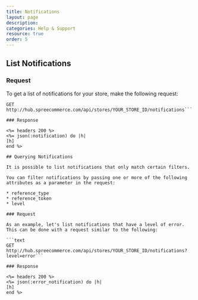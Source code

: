 ```yaml
---
title: Notifications
layout: page
description:
categories: Help & Support
resource: true
order: 5
---
```


## List Notifications

### Request

To get a list of notifications for your store, make the following request:

```text
GET http://hub.spreecommerce.com/api/stores/YOUR_STORE_ID/notifications```

### Response

<%= headers 200 %>
<%= json(:notification) do |h|
[h]
end %>

## Querying Notifications

It is possible to list notifications that only match certain filters.

You can filter notifications by passing one or more of the following attributes as a parameter in the request:

* reference_type
* reference_token
* level

### Request

As an example, let's list notifications that have a level of error. This can be done with a request similar to the following:

```text
GET http://hub.spreecommerce.com/api/stores/YOUR_STORE_ID/notifications?level=error```

### Response

<%= headers 200 %>
<%= json(:error_notification) do |h|
[h]
end %>
